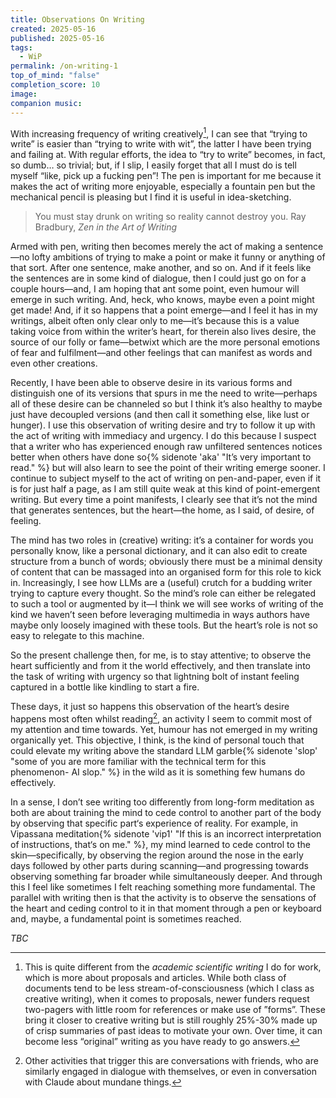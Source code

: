 ```yaml
---
title: Observations On Writing
created: 2025-05-16
published: 2025-05-16
tags:
  - WiP
permalink: /on-writing-1
top_of_mind: "false"
completion_score: 10
image: 
companion music:
---
```

With increasing frequency of writing creatively[^1], I can see that “trying to write” is easier than “trying to write with wit”, the latter I have been trying and failing at. With regular efforts, the idea to “try to write” becomes, in fact, so dumb… so trivial; but, if I slip, I easily forget that all I must do is tell myself “like, pick up a fucking pen”! The pen is important for me because it makes the act of writing more enjoyable, especially a fountain pen but the mechanical pencil is pleasing but I find it is useful in idea-sketching.


> You must stay drunk on writing so reality cannot destroy you.
> Ray Bradbury, _Zen in the Art of Writing_

Armed with pen, writing then becomes merely the act of making a sentence—no lofty ambitions of trying to make a point or make it funny or anything of that sort. After one sentence, make another, and so on. And if it feels like the sentences are in some kind of dialogue, then I could just go on for a couple hours—and, I am hoping that ant some point, even humour will emerge in such writing. And, heck, who knows, maybe even a point might get made! And, if it so happens that a point emerge—and I feel it has in my writings, albeit often only clear only to me—it’s because this is a value taking voice from within the writer’s heart, for therein also lives desire, the source of our folly or fame—betwixt which are the more personal emotions of fear and fulfilment—and other feelings that can manifest as words and even other creations.

Recently, I have been able to observe desire in its various forms and distinguish one of its versions that spurs in me the need to write—perhaps all of these desire can be channeled so but I think it’s also healthy to maybe just have decoupled versions (and then call it something else, like lust or hunger). I use this observation of writing desire and try to follow it up with the act of writing with immediacy and urgency. I do this because I suspect that a writer who has experienced enough raw unfiltered sentences notices better when others have done so{% sidenote 'aka' "It’s very important to read." %} but will also learn to see the point of their writing emerge sooner. I continue to subject myself to the act of writing on pen-and-paper, even if it is for just half a page, as I am still quite weak at this kind of point-emergent writing. But every time a point manifests, I clearly see that it’s not the mind that generates sentences, but the heart—the home, as I said, of desire, of feeling.

The mind has two roles in (creative) writing: it’s a container for words you personally know, like a personal dictionary, and it can also edit to create structure from a bunch of words; obviously there must be a minimal density of content that can be massaged into an organised form for this role to kick in. Increasingly, I see how LLMs are a (useful) crutch for a budding writer trying to capture every thought. So the mind’s role can either be relegated to such a tool or augmented by it—I think we will see works of writing of the kind we haven’t seen before leveraging multimedia in ways authors have maybe only loosely imagined with these tools. But the heart’s role is not so easy to relegate to this machine.

So the present challenge then, for me, is to stay attentive; to observe the heart sufficiently and from it the world effectively, and then translate into the task of writing with urgency so that lightning bolt of instant feeling captured in a bottle like kindling to start a fire.

These days, it just so happens this observation of the heart’s desire happens most often whilst reading[^2], an activity I seem to commit most of my attention and time towards. Yet, humour has not emerged in my writing organically yet. This objective, I think, is the kind of personal touch that could elevate my writing  above the standard LLM garble{% sidenote 'slop' "some of you are more familiar with the technical term for this phenomenon- AI slop." %} in the wild as it is something few humans do effectively.

In a sense, I don’t see writing too differently from long-form meditation as both are about training the mind to cede control to another part of the body by observing that specific part‘s experience of reality. For example, in Vipassana meditation{% sidenote  'vip1' "If this is an incorrect interpretation of instructions, that‘s on me." %}, my mind learned to cede control to the skin—specifically, by observing the region around the nose in the early days followed by other parts during scanning—and progressing towards observing something far broader while simultaneously deeper. And through this I feel like sometimes I felt reaching something more fundamental. The parallel with writing then is that the activity is to observe the sensations of the heart and ceding control to it in that moment through a pen or keyboard and, maybe, a fundamental point is sometimes reached.

*TBC*

[^1]: This is quite different from the _academic scientific writing_ I do for work, which is more about proposals and articles. While both class of documents tend to be less stream-of-consciousness (which I class as creative writing), when it comes to proposals, newer funders request two-pagers with little room for references or make use of ”forms”. These bring it closer to creative writing but is still roughly 25%-30% made up of crisp summaries of past ideas to motivate your own. Over time, it can become less “original” writing as you have ready to go answers.

[^2]: Other activities that trigger this are conversations with friends, who are similarly engaged in dialogue with themselves, or even in conversation with Claude about mundane things.
